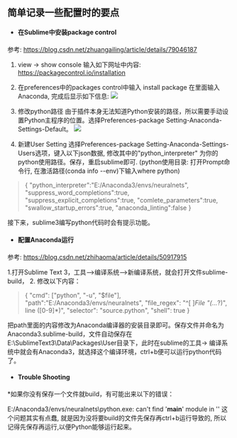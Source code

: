 ## 简单记录一些配置时的要点

- #### 在Sublime中安装package control
参考: https://blog.csdn.net/zhuangailing/article/details/79046187
1. view -> show console
输入如下网址中内容:
https://packagecontrol.io/installation

2. 在preferences中的packages control中输入  install package
在里面输入Anaconda, 完成后显示如下信息:
![](https://upload-images.jianshu.io/upload_images/538619-171a21193ea1af94.png?imageMogr2/auto-orient/strip%7CimageView2/2/w/1240)
3. 修改python路径
由于插件本身无法知道Python安装的路径，所以需要手动设置Python主程序的位置。选择Preferences-package Setting-Anaconda-Settings-Default。
![](https://upload-images.jianshu.io/upload_images/538619-d5884d3e627bd328.png?imageMogr2/auto-orient/strip%7CimageView2/2/w/1240)

4. 新建User Setting
选择Preferences-package Setting-Anaconda-Settings-Users选项，键入以下json数据, 修改其中的"python_interpreter" 为你的python使用路径。保存，重启sublime即可.
(python使用目录: 打开Prompt命令行, 在激活路径(conda info --env)下输入where python)
>{
	"python_interpreter":"E:/Anaconda3/envs/neuralnets",
	"suppress_word_completions":true,
	"suppress_explicit_completions":true,
	"comlete_parameters":true,
	"swallow_startup_errors":true,
	"anaconda_linting":false
}

接下来，sublime3编写python代码时会有提示功能。

- #### 配置Anaconda运行
参考: https://blog.csdn.net/zhihaoma/article/details/50917915

1.打开Sublime Text 3，工具-->编译系统-->新编译系统，就会打开文件sublime-build，
2. 修改以下内容：
>{
"cmd": ["python", "-u", "$file"],
"path":"E:/Anaconda3/envs/neuralnets",
"file_regex": "^[ ]*File \"(...*?)\", line ([0-9]*)",
"selector": "source.python",
"shell": true
}

把path里面的内容修改为Anaconda编译器的安装目录即可。保存文件并命名为Anaconda3.sublime-build，文件自动保存在E:\SublimeText3\Data\Packages\User目录下，此时在sublime的工具-> 编译系统中就会有Anaconda3，就选择这个编译环境，ctrl+b便可以运行python代码了。

- #### Trouble Shooting
*如果你没有保存一个文件就build，有可能出来以下的错误：

E:/Anaconda3/envs/neuralnets\python.exe: can't find '__main__' module in ''
           这个问题其实有点蠢, 就是因为没将要build的文件先保存再ctrl+b运行导致的, 所以记得先保存再运行,以便Python能够运行起来。